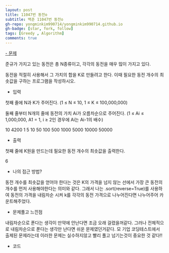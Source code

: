 ```yaml
---
layout: post
title: 11047번 동전o
subtitle: 백준 11047번 동전o
gh-repo: yongminkim990714/yongminkim990714.github.io
gh-badge: [star, fork, follow]
tags: [Greedy , Algorithm]
comments: true
---
```

[- 문제](https://www.acmicpc.net/problem/11047)

준규가 가지고 있는 동전은 총 N종류이고, 각각의 동전을 매우 많이 가지고 있다.

동전을 적절히 사용해서 그 가치의 합을 K로 만들려고 한다. 이때 필요한 동전 개수의 최솟값을 구하는 프로그램을 작성하시오.


- 입력

첫째 줄에 N과 K가 주어진다. (1 ≤ N ≤ 10, 1 ≤ K ≤ 100,000,000)

둘째 줄부터 N개의 줄에 동전의 가치 Ai가 오름차순으로 주어진다. (1 ≤ Ai ≤ 1,000,000, A1 = 1, i ≥ 2인 경우에 Ai는 Ai-1의 배수)

10 4200
1
5
10
50
100
500
1000
5000
10000
50000

- 출력

첫째 줄에 K원을 만드는데 필요한 동전 개수의 최솟값을 출력한다.

6

- 나의 접근 방법?

동전 개수를 최솟값을 얻어야 한다는 것은 K의 가격을 넘지 않는 선에서 가장 큰 동전의 개수를 먼저 사용해야한다는 의미와 같다.
그래서 나는 .sort(reverse=True)를 사용하여 동전의 가격을 내림차순 시켜 k를 각각의 동전 가격으로 나누어진다면 나누어주어 카운트해주었다.

- 문제풀고 느낀점

내림차순으로 푼다는 생각이 만약에 안난다면 조금 오래 걸렸을꺼같다.
그러나 전체적으로 내림차순으로 푼다는 생각만 난다면 쉬운 문제였던거같다.
모 기업 코딩테스트에서 출제된 문제라는데 이러한 문제는 실수하지않고 빨리 풀고 넘기는것이 중요한 것 같다!!

- 코드

<script src="https://gist.github.com/yongminkim990714/3e179b4dfef01fb79b41e87b1ec095e6.js"></script>





